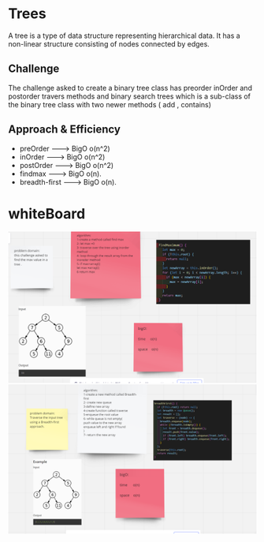 # Trees

A tree is a type of data structure representing hierarchical data. It has a non-linear structure consisting of nodes connected by edges.

## Challenge

The challenge asked to create a binary tree class has preorder inOrder and postorder travers methods and binary search trees which is a sub-class of the binary tree class with two newer methods ( add , contains)

## Approach & Efficiency

- preOrder ---> BigO o(n^2)
- inOrder ---> BigO o(n^2)
- postOrder ---> BigO o(n^2)
- findmax ---> BigO o(n).
- breadth-first ---> BigO o(n).

# whiteBoard

![](./1.png)
![](./2.png)
